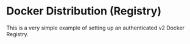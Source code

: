 # Docker Distribution (Registry)

This is a very simple example of setting up an authenticated v2 Docker Registry.
